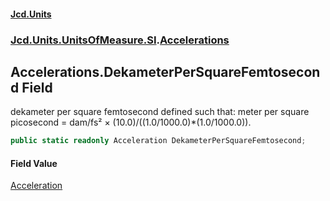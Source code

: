 #### [Jcd.Units](index.md 'index')
### [Jcd.Units.UnitsOfMeasure.SI](Jcd.Units.UnitsOfMeasure.SI.md 'Jcd.Units.UnitsOfMeasure.SI').[Accelerations](Accelerations.md 'Jcd.Units.UnitsOfMeasure.SI.Accelerations')

## Accelerations.DekameterPerSquareFemtosecond Field

dekameter per square femtosecond defined such that: meter per square picosecond = dam/fs² ×
(10.0)/((1.0/1000.0)*(1.0/1000.0)).

```csharp
public static readonly Acceleration DekameterPerSquareFemtosecond;
```

#### Field Value
[Acceleration](Acceleration.md 'Jcd.Units.UnitTypes.Acceleration')